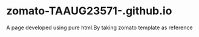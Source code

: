 # zomato-TAAUG23571-.github.io
A page developed using pure html.By taking zomato template as reference
